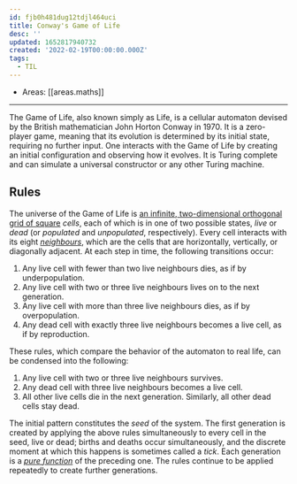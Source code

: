 ```yaml
---
id: fjb0h481dug12tdjl464uci
title: Conway's Game of Life
desc: ''
updated: 1652817940732
created: '2022-02-19T00:00:00.000Z'
tags:
  - TIL
---
```


- Areas: [[areas.maths]]

---

The Game of Life, also known simply as Life, is a cellular automaton devised by the British mathematician John Horton Conway in 1970. It is a zero-player game, meaning that its evolution is determined by its initial state, requiring no further input. One interacts with the Game of Life by creating an initial configuration and observing how it evolves. It is Turing complete and can simulate a universal constructor or any other Turing machine.

## Rules

The universe of the Game of Life is [an infinite, two-dimensional orthogonal grid of square](/wiki/Square_tiling) _cells_, each of which is in one of two possible states, _live_ or _dead_ (or _populated_ and _unpopulated_, respectively). Every cell interacts with its eight _[neighbours](/wiki/Moore_neighborhood)_, which are the cells that are horizontally, vertically, or diagonally adjacent. At each step in time, the following transitions occur:

1.  Any live cell with fewer than two live neighbours dies, as if by underpopulation.
2.  Any live cell with two or three live neighbours lives on to the next generation.
3.  Any live cell with more than three live neighbours dies, as if by overpopulation.
4.  Any dead cell with exactly three live neighbours becomes a live cell, as if by reproduction.

These rules, which compare the behavior of the automaton to real life, can be condensed into the following:

1.  Any live cell with two or three live neighbours survives.
2.  Any dead cell with three live neighbours becomes a live cell.
3.  All other live cells die in the next generation. Similarly, all other dead cells stay dead.

The initial pattern constitutes the _seed_ of the system. The first generation is created by applying the above rules simultaneously to every cell in the seed, live or dead; births and deaths occur simultaneously, and the discrete moment at which this happens is sometimes called a _tick_. Each generation is a _[pure function](/wiki/Pure_function)_ of the preceding one. The rules continue to be applied repeatedly to create further generations.
